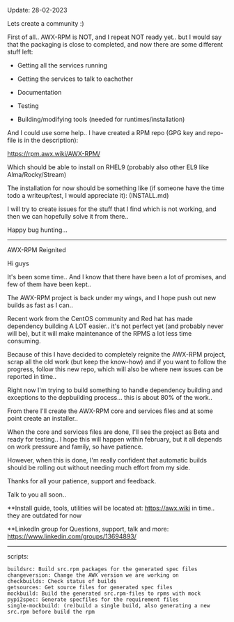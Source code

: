 Update: 28-02-2023

Lets create a community :)

First of all.. AWX-RPM is NOT, and I repeat NOT ready yet.. but I would say that the packaging is close to completed, and now there are some different stuff left:

- Getting all the services running

- Getting the services to talk to eachother

- Documentation

- Testing

- Building/modifying tools (needed for runtimes/installation)

And I could use some help.. I have created a RPM repo (GPG key and repo-file is in the description):

https://rpm.awx.wiki/AWX-RPM/

Which should be able to install on RHEL9 (probably also other EL9 like Alma/Rocky/Stream)

The installation for now should be something like (if someone have the time todo a writeup/test, I would appreciate it): (INSTALL.md)

I will try to create issues for the stuff that I find which is not working, and then we can hopefully solve it from there..

Happy bug hunting...

----
AWX-RPM Reignited

Hi guys

It's been some time.. And I know that there have been a lot of promises, and few of them have been kept..

The AWX-RPM project is back under my wings, and I hope push out new builds as fast as I can..

Recent work from the CentOS community and Red hat has made dependency building A LOT easier.. it's not perfect yet (and probably never will be), but it will make maintenance of the RPMS a lot less time consuming.

Because of this I have decided to completely reignite the AWX-RPM project, scrap all the old work (but keep the know-how) and if you want to follow the progress, follow this new repo, which will also be where new issues can be reported in time..

Right now I'm trying to build something to handle dependency building and exceptions to the depbuilding process... this is about 80% of the work..

From there I'll create the AWX-RPM core and services files and at some point create an installer..

When the core and services files are done, I'll see the project as Beta and ready for testing.. I hope this will happen within february, but it all depends on work pressure and family, so have patience.

However, when this is done, I'm really confident that automatic builds should be rolling out without needing much effort from my side.

Thanks for all your patience, support and feedback.

Talk to you all soon..

**Install guide, tools, utilities will be located at: https://awx.wiki in time.. they are outdated for now

**LinkedIn group for Questions, support, talk and more: https://www.linkedin.com/groups/13694893/


-----------------------------------

scripts:
```
buildsrc: Build src.rpm packages for the generated spec files
changeversion: Change the AWX version we are working on
checkbuilds: Check status of builds
getsources: Get source files for generated spec files 
mockbuild: Build the generated src.rpm-files to rpms with mock
pypi2spec: Generate specfiles for the requirement files
single-mockbuild: (re)build a single build, also generating a new src.rpm before build the rpm
```
